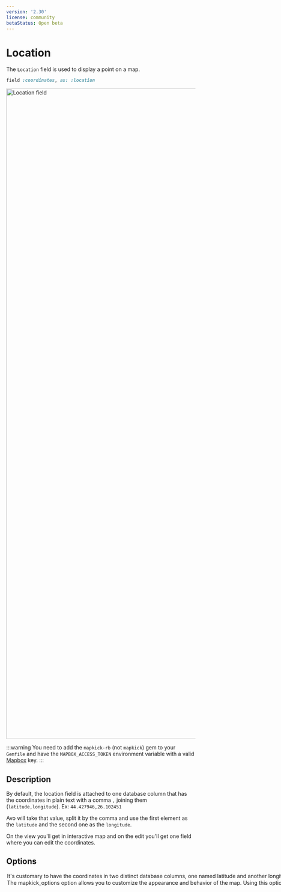 ```yaml
---
version: '2.30'
license: community
betaStatus: Open beta
---
```


# Location

The `Location` field is used to display a point on a map.

```ruby
field :coordinates, as: :location
```

<Image src="/assets/img/fields/location-field.png" width="2564" height="1730" alt="Location field" />

:::warning
You need to add the `mapkick-rb` (not `mapkick`) gem to your `Gemfile` and have the `MAPBOX_ACCESS_TOKEN` environment variable with a valid [Mapbox](https://account.mapbox.com/auth/signup/) key.
:::

## Description

By default, the location field is attached to one database column that has the coordinates in plain text with a comma `,` joining them (`latitude,longitude`).
Ex: `44.427946,26.102451`

Avo will take that value, split it by the comma and use the first element as the `latitude` and the second one as the `longitude`.

On the <Show /> view you'll get in interactive map and on the edit you'll get one field where you can edit the coordinates.

## Options

<Option name="`stored_as`">

It's customary to have the coordinates in two distinct database columns, one named `latitude` and another `longitude`.

You can instruct Avo to use those two with the `stored_as` option

#### Default value

`nil`

#### Possible values

`nil`, or `[:latitude, :longitude]`.

```ruby
field :coordinates, as: :location, stored_as: [:latitude, :longitude]
```

By using this notation, Avo will grab the `latitude` and `longitude` from those particular columns to compose the map.

This will also render the <Edit /> view with two separate fields to edit the coordinates.

<Image src="/assets/img/fields/location-edit.png" width="2564" height="532" alt="Location field" />
</Option>

<Option name="`mapkick_options`">
<VersionReq version="3.16.2" />

The `mapkick_options` option allows you to customize the appearance and behavior of the map.

Using this option, you can provide a hash of configuration settings supported by the Mapkick gem, such as specifying the map style, enabling or disabling controls, or adding additional customizations.

#### Default

`{}`

#### Possible values

Accepts the options as [specified in the Mapkick-gem](https://github.com/ankane/mapkick#options).

For example:

```ruby{4-7}
field :coordinates,
  as: :location,
  stored_as: [:latitude, :longitude],
  mapkick_options: {
    style: 'mapbox://styles/mapbox/satellite-v9',
    controls: true
  }
```

By using `mapkick_options`, you can tailor the map's look and functionality to suit your application's requirements.

</Option>
